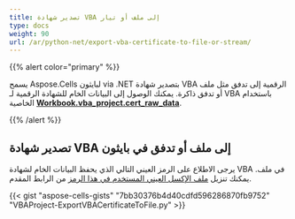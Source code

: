 ```yaml
---
title: تصدير شهادة VBA إلى ملف أو تيار
type: docs
weight: 90
url: /ar/python-net/export-vba-certificate-to-file-or-stream/
---
```


{{% alert color="primary" %}}

يسمح Aspose.Cells لبايثون via .NET بتصدير شهادة VBA الرقمية إلى تدفق مثل ملف أو تدفق ذاكرة. يمكنك الوصول إلى البيانات الخام للشهادة الرقمية لـ VBA باستخدام الخاصية [**Workbook.vba_project.cert_raw_data**](https://reference.aspose.com/cells/python-net/aspose.cells.vba/vbaproject/cert_raw_data).

{{% /alert %}}

## **تصدير شهادة VBA إلى ملف أو تدفق في بايثون**

يرجى الاطلاع على الرمز العيني التالي الذي يحفظ البيانات الخام لشهادة VBA في ملف. يمكنك تنزيل [ملف الإكسل العيني المستخدم في هذا الرمز](5115031.xlsm) من الرابط المقدم.

{{< gist "aspose-cells-gists" "7bb30376b4d40cdfd596286870fb9752" "VBAProject-ExportVBACertificateToFile.py" >}}

